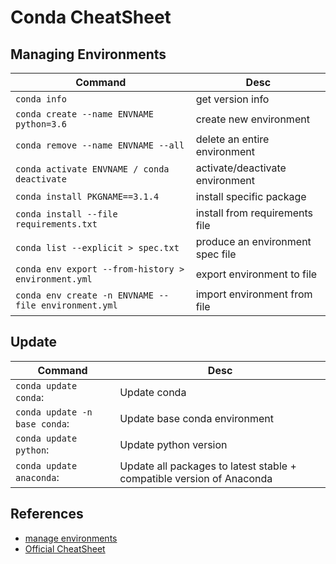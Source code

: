 # Conda CheatSheet

## Managing Environments

|Command|Desc|
|-------|----|
|`conda info`|get version info|
|`conda create --name ENVNAME python=3.6`|create new environment|
|`conda remove --name ENVNAME --all`|delete an entire environment|
|`conda activate ENVNAME / conda deactivate`|activate/deactivate environment|
|`conda install PKGNAME==3.1.4`|install specific package|
|`conda install --file requirements.txt`|install from requirements file|
|`conda list --explicit > spec.txt`|produce an environment spec file|
|`conda env export --from-history > environment.yml`|export environment to file|
|`conda env create -n ENVNAME --file environment.yml`|import environment from file|

## Update

|Command|Desc|
|-------|----|
|`conda update conda`:|Update conda|
|`conda update -n base conda`:|Update base conda environment|
|`conda update python`:|Update python version|
|`conda update anaconda`:|Update all packages to latest stable + compatible version of Anaconda|

## References

- [manage environments](https://docs.conda.io/projects/conda/en/latest/user-guide/tasks/manage-environments.html)
- [Official CheatSheet](https://docs.conda.io/projects/conda/en/latest/user-guide/cheatsheet.html)
